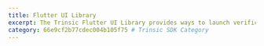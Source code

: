 ```yaml
---
title: Flutter UI Library
excerpt: The Trinsic Flutter UI Library provides ways to launch verification sessions directly from your Flutter application requiring very little code.
category: 66e9cf2b77cdec004b105f75 # Trinsic SDK Category
---
```

